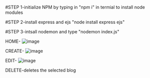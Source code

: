 #STEP 1-initialize NPM by typing in "npm i" in termial to install node modules

#STEP 2-install express and ejs "node install express ejs"

#STEP 3-intsall nodemon and type "nodemon index.js"

HOME-
![image](https://github.com/dhayanidhi27/blog-apps/assets/112398772/c04ff0d5-0bb1-4452-a126-041030a35eb6)

CREATE-
![image](https://github.com/dhayanidhi27/blog-apps/assets/112398772/f78edcde-4f01-4612-8c5f-91c66811e3cb)

EDIT-
![image](https://github.com/dhayanidhi27/blog-apps/assets/112398772/9e83ce72-0287-4dd7-abbb-a3154708f449)

DELETE-deletes the selected blog


